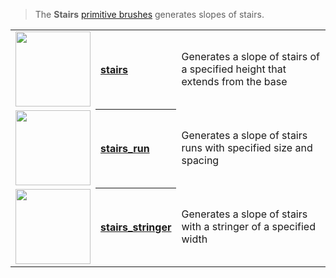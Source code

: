 > The **Stairs** [primitive brushes](Brush-Shaders) generates slopes of stairs.

<!-- LIST stairs 120 -->
<table>
	<tr>
		<td valign="center" align="left"><a href="stairs"><img width="120" src="https://s3.amazonaws.com/misc.lachlanmcdonald.com/magicavoxel-shaders/icons1/stairs.png?cache=1594380712" alt=""></a></td>
		<th valign="center" align="left"><a href="stairs">stairs</a></th>
		<td valign="center">Generates a slope of stairs of a specified height that extends from the base</td>
	</tr>
	<tr>
		<td valign="center" align="left"><a href="stairs_run"><img width="120" src="https://s3.amazonaws.com/misc.lachlanmcdonald.com/magicavoxel-shaders/icons1/stairs_runs.png?cache=1594380712" alt=""></a></td>
		<th valign="center" align="left"><a href="stairs_run">stairs_run</a></th>
		<td valign="center">Generates a slope of stairs runs with specified size and spacing</td>
	</tr>
	<tr>
		<td valign="center" align="left"><a href="stairs_stringer"><img width="120" src="https://s3.amazonaws.com/misc.lachlanmcdonald.com/magicavoxel-shaders/icons1/stairs_stringer.png?cache=1594380712" alt=""></a></td>
		<th valign="center" align="left"><a href="stairs_stringer">stairs_stringer</a></th>
		<td valign="center">Generates a slope of stairs with a stringer of a specified width</td>
	</tr>
</table>
<!-- END -->

